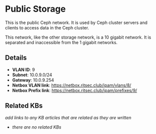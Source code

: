 # Public Storage

This is the public Ceph network. It is used by Ceph cluster servers and clients
to access data in the Ceph cluster.

This network, like the other storage network, is a 10 gigabit network. It is
separated and inaccessible from the 1 gigabit networks.

## Details

- **VLAN ID**: 9
- **Subnet**: 10.0.9.0/24
- **Gateway**: 10.0.9.254
- **Netbox VLAN link**: https://netbox.ritsec.club/ipam/vlans/8/
- **Netbox Prefix link**: https://netbox.ritsec.club/ipam/prefixes/9/

## Related KBs

_add links to any KB articles that are related as they are written_

- _there are no related KBs_